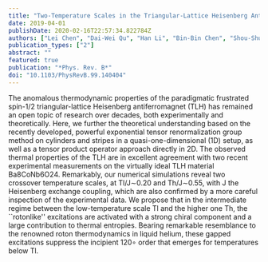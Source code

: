 ```yaml
---
title: "Two-Temperature Scales in the Triangular-Lattice Heisenberg Antiferromagnet"
date: 2019-04-01
publishDate: 2020-02-16T22:57:34.822784Z
authors: ["Lei Chen", "Dai-Wei Qu", "Han Li", "Bin-Bin Chen", "Shou-Shu Gong", "Jan von Delft", "Andreas Weichselbaum", "Wei Li"]
publication_types: ["2"]
abstract: ""
featured: true
publication: "*Phys. Rev. B*"
doi: "10.1103/PhysRevB.99.140404"
---
```

The anomalous thermodynamic properties of the paradigmatic frustrated spin-1/2 triangular-lattice Heisenberg antiferromagnet (TLH) has remained an open topic of research over decades, both experimentally and theoretically. Here, we further the theoretical understanding based on the recently developed, powerful exponential tensor renormalization group method on cylinders and stripes in a quasi-one-dimensional (1D) setup, as well as a tensor product operator approach directly in 2D. The observed thermal properties of the TLH are in excellent agreement with two recent experimental measurements on the virtually ideal TLH material Ba8CoNb6O24. Remarkably, our numerical simulations reveal two crossover temperature scales, at Tl/J$∼$0.20 and Th/J$∼$0.55, with J the Heisenberg exchange coupling, which are also confirmed by a more careful inspection of the experimental data. We propose that in the intermediate regime between the low-temperature scale Tl and the higher one Th, the ``rotonlike'' excitations are activated with a strong chiral component and a large contribution to thermal entropies. Bearing remarkable resemblance to the renowned roton thermodynamics in liquid helium, these gapped excitations suppress the incipient 120$∘$ order that emerges for temperatures below Tl.

